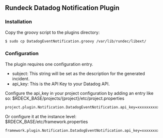 ## Rundeck Datadog Notification Plugin

### Installation

Copy the groovy script to the plugins directory:

```sh
$ sudo cp DatadogEventNotification.groovy /var/lib/rundec/libext/
```

### Configuration

The plugin requires one configuration entry.

* subject: This string will be set as the description for the generated incident.
* api_key: This is the API Key to your Datadog API.

Configure the api_key in your project configuration by
adding an entry like so: $RDECK_BASE/projects/{project}/etc/project.properties

```sh
project.plugin.Notification.DatadogEventNotification.api_key=xxxxxxxxxxxxxxxxxxxxxxxxxxxxxxxx
```

Or configure it at the instance level: $RDECK_BASE/etc/framework.properties

```sh
framework.plugin.Notification.DatadogEventNotification.api_key=xxxxxxxxxxxxxxxxxxxxxxxxxxxxxxxx
```
